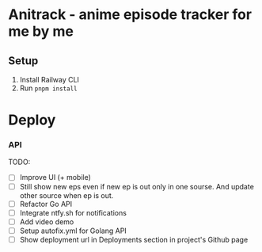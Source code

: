 # Anitrack - anime episode tracker for me by me

## Setup

1. Install Railway CLI
2. Run `pnpm install`

# Deploy

### API

TODO:

- [ ] Improve UI (+ mobile)
- [ ] Still show new eps even if new ep is out only in one sourse. And update other source when ep is out.
- [ ] Refactor Go API
- [ ] Integrate ntfy.sh for notifications
- [ ] Add video demo
- [ ] Setup autofix.yml for Golang API
- [ ] Show deployment url in Deployments section in project's Github page
